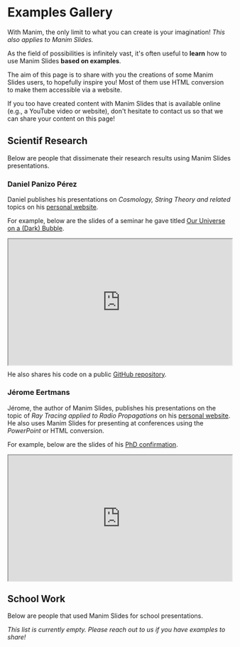 # Examples Gallery

With Manim, the only limit to what you can create is your imagination!
*This also applies to Manim Slides.*

As the field of possibilities is infinitely vast,
it's often useful to **learn** how to use Manim Slides **based on examples**.

The aim of this page is to share with you the creations of some
Manim Slides users, to hopefully inspire you!
Most of them use HTML conversion to make them accessible via a website.

If you too have created content with Manim Slides that is available online
(e.g., a YouTube video or website),
don't hesitate to contact us so that we can share your content on this page!

## Scientif Research

Below are people that dissimenate their research results
using Manim Slides presentations.

### Daniel Panizo Pérez

Daniel publishes his presentations on *Cosmology, String Theory and related*
topics on his
[personal website](https://panopepino.github.io/Web_Page/main_page/slides.html).

For example, below are the slides of a seminar he gave titled
[Our Universe on a (Dark) Bubble](https://panopepino.github.io/Web_Page/main_page/presentations/2023_11_long/LS.html).

<div style="position:relative;padding-bottom:56.25%;">
    <iframe
        loading="lazy"
        style="width:100%;height:100%;position:absolute;left:0px;top:0px;"
        frameborder="1"
        width="100%"
        height="100%"
        allowfullscreen
        allow="autoplay"
        src="https://panopepino.github.io/web_page/main_page/presentations/2023_11_long/LS.html">
    </iframe>
</div>

He also shares his code on a public
[GitHub repository](https://github.com/PanoPepino/Manim_Theoretical).

### Jérome Eertmans

Jérome, the author of Manim Slides, publishes his presentations
on the topic of *Ray Tracing applied to Radio Propagations* on his
[personal website](https://eertmans.be). He also uses Manim Slides
for presenting at conferences using the *PowerPoint* or HTML conversion.

For example, below are the slides of his
[PhD confirmation](https://eertmans.be/posts/confirmation2023-presentation/).

<div style="position:relative;padding-bottom:56.25%;">
    <iframe
        loading="lazy"
        style="width:100%;height:100%;position:absolute;left:0px;top:0px;"
        frameborder="1"
        width="100%"
        height="100%"
        allowfullscreen
        allow="autoplay"
        src="https://eertmans.be/assets/slides/2023-12-07-confirmation.html">
    </iframe>
</div>

## School Work

Below are people that used Manim Slides for school presentations.

*This list is currently empty. Please reach out to us if you have examples
to share!*
